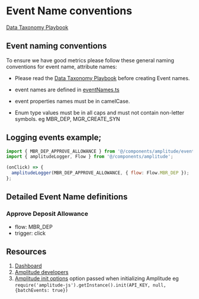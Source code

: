 # Event Name conventions

[Data Taxonomy Playbook](https://help.amplitude.com/hc/en-us/articles/115000465251-Data-Taxonomy-Playbook)

## Event naming conventions

To ensure we have good metrics please follow these general naming conventions for event name, attribute names:

- Please read the [Data Taxonomy Playbook](https://help.amplitude.com/hc/en-us/articles/115000465251-Data-Taxonomy-Playbook) before creating Event names.

- event names are defined in [eventNames.ts](src/components/amplitude/eventNames.ts)

- event properties names must be in camelCase.

- Enum type values must be in all caps and must not contain non-letter symbols. eg MBR_DEP, MGR_CREATE_SYN

## Logging events example;

```javascript
import { MBR_DEP_APPROVE_ALLOWANCE } from '@/components/amplitude/eventNames';
import { amplitudeLogger, Flow } from '@/components/amplitude';

(onClick) => {
  amplitudeLogger(MBR_DEP_APPROVE_ALLOWANCE, { flow: Flow.MBR_DEP });
};
```

## Detailed Event Name definitions

### Approve Deposit Allowance

- flow: MBR_DEP
- trigger: click

## Resources

1. [Dashboard](https://analytics.amplitude.com/syndicate/activity)
2. [Amplitude developers](https://developers.amplitude.com/docs/how-amplitude-works)
3. [Amplitude init options](https://amplitude.github.io/Amplitude-JavaScript/Options#options) option passed when initializing Amplitude eg `require('amplitude-js').getInstance().init(API_KEY, null, {batchEvents: true})`
